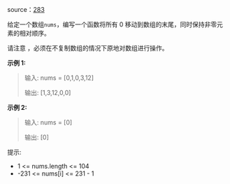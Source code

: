 source：[283](https://leetcode.cn/problems/move-zeroes/)

给定一个数组`nums`，编写一个函数将所有 0 移动到数组的末尾，同时保持非零元素的相对顺序。

请注意 ，必须在不复制数组的情况下原地对数组进行操作。

 

**示例 1:**

> 输入: nums = [0,1,0,3,12]
>
> 输出: [1,3,12,0,0]

**示例 2:**

> 输入: nums = [0]
>
> 输出: [0]


提示:

- 1 <= nums.length <= 104
- -231 <= nums[i] <= 231 - 1


